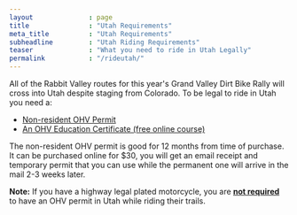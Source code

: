 ```yaml
---
layout              : page
title               : "Utah Requirements"
meta_title          : "Utah Requirements"
subheadline         : "Utah Riding Requirements"
teaser              : "What you need to ride in Utah Legally"
permalink           : "/rideutah/"
---
```

All of the Rabbit Valley routes for this year's Grand Valley Dirt Bike Rally will cross into Utah despite staging from Colorado. To be legal to ride in Utah you need a:
* <a href="https://recreation.utah.gov/off-highway-vehicles/ohv-registration-and-permits/non-resident-ohv-permits/">Non-resident OHV Permit</a>
* <a href="https://secured.utah.gov/utoutdoorrecdirectory/Forms/Page/utoutdoorrecdirectory/utohvcourse/1"> An OHV Education Certificate (free online course)<a/>

The non-resident OHV permit is good for 12 months from time of purchase. It can be purchased online for $30, you will get an email receipt and temporary permit that you can use while the permanent one will arrive in the mail 2-3 weeks later. 

<b>Note:</b> If you have a highway legal plated motorcycle, you are <a href="https://recreation.utah.gov/off-highway-vehicles/ohv-registration-and-permits/utah-non-resident-ohv-permits-street-legal-vehicle-faqs/"><b>not required</b></a> to have an OHV permit in Utah while riding their trails.
